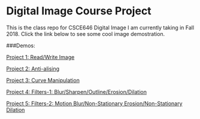 # Digital Image Course Project
This is the class repo for CSCE646 Digital Image I am currently taking in Fall 2018. Click the link below to see some cool image demostration.

###Demos:

[Project 1: Read/Write Image](http://people.tamu.edu/~junqiyang/csce646/pr01/index.html)

[Project 2: Anti-alising](http://people.tamu.edu/~junqiyang/csce646/pr02/index.html)

[Project 3: Curve Manipulation](http://people.tamu.edu/~junqiyang/csce646/pr03/index.html)

[Project 4: Filters-1: Blur/Sharpen/Outline/Erosion/Dilation](http://people.tamu.edu/~junqiyang/csce646/pr04/index.html)

[Project 5: Filters-2: Motion Blur/Non-Stationary Erosion/Non-Stationary Dilation](http://people.tamu.edu/~junqiyang/csce646/pr05/index.html)
